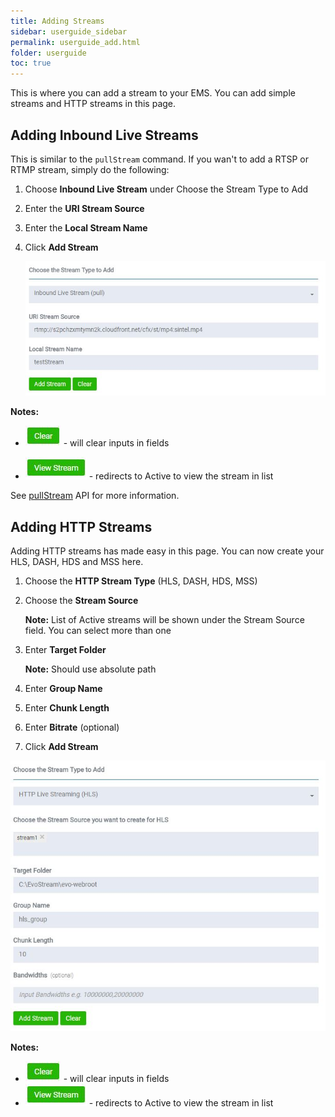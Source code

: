 ```yaml
---
title: Adding Streams
sidebar: userguide_sidebar
permalink: userguide_add.html
folder: userguide
toc: true
---
```


This is where you can add a stream to your EMS. You can add simple streams and HTTP streams in this page.



## Adding Inbound Live Streams

This is similar to the `pullStream` command. If you wan't to add a RTSP or RTMP stream, simply do the following:

1. Choose  **Inbound Live Stream** under Choose the Stream Type to Add

2. Enter the **URI Stream Source**

3. Enter the **Local Stream Name**

4. Click **Add Stream**

   <center>

    ![](images/userguide/addstream.JPG) 

   </center>

**Notes:**

- ![](images/userguide/clear.JPG)  - will clear inputs in fields

- ![](images/userguide/viewstream.JPG)   - redirects to Active to view the stream in list

See [pullStream](api_pullStream.html) API for more information.



## Adding HTTP Streams

Adding HTTP streams has made easy in this page. You can now create your HLS, DASH, HDS and MSS here.

1. Choose the  **HTTP Stream Type** (HLS, DASH, HDS, MSS)

2. Choose the **Stream Source**

   **Note:** List of Active streams will be shown under the Stream Source field. You can select more than one

3. Enter **Target Folder**

   **Note:** Should use absolute path 

4. Enter **Group Name**

5. Enter **Chunk Length**

6. Enter **Bitrate** (optional)

7. Click **Add Stream**

![](images/userguide/addhttpstream.JPG)



**Notes:**

- ![](images/userguide/clear.JPG)   - will clear inputs in fields
- ![](images/userguide/viewstream.JPG)   - redirects to Active to view the stream in list


